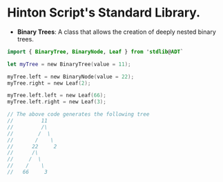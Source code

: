# Hinton Script's Standard Library.


- **Binary Trees**: A class that allows the creation of deeply nested binary trees.
```swift
import { BinaryTree, BinaryNode, Leaf } from 'stdlib@ADT`

let myTree = new BinaryTree(value = 11);

myTree.left = new BinaryNode(value = 22);
myTree.right = new Leaf(2);

myTree.left.left = new Leaf(66);
myTree.left.right = new Leaf(3);

// The above code generates the following tree
//         11
//         /\
//        /  \
//       /    \
//      22     2
//      /\     
//     /  \
//    /    \
//   66     3
```